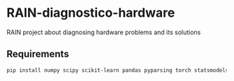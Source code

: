 # RAIN-diagnostico-hardware
RAIN project about diagnosing hardware problems and its solutions


## Requirements

  ```sh
pip install numpy scipy scikit-learn pandas pyparsing torch statsmodels tqdm joblib pgmpy unidecode
  ```
